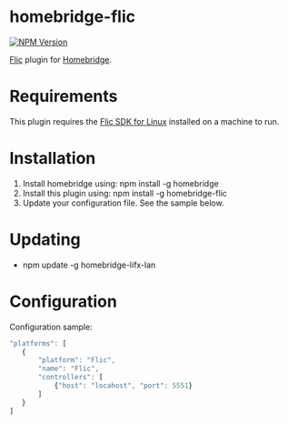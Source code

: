 # homebridge-flic
[![NPM Version](https://img.shields.io/npm/v/homebridge-flic.svg)](https://www.npmjs.com/package/homebridge-flic)

[Flic](https://flic.io) plugin for [Homebridge](https://github.com/nfarina/homebridge).

# Requirements

This plugin requires the [Flic SDK for Linux](https://github.com/50ButtonsEach/fliclib-linux-hci) installed on a machine to run.

# Installation

1. Install homebridge using: npm install -g homebridge
2. Install this plugin using: npm install -g homebridge-flic
3. Update your configuration file. See the sample below.

# Updating

- npm update -g homebridge-lifx-lan

# Configuration

Configuration sample:

 ```javascript
"platforms": [
    {
        "platform": "Flic",
        "name": "Flic",
        "controllers": [
            {"host": "locahost", "port": 5551}
        ]
    }
]

```
